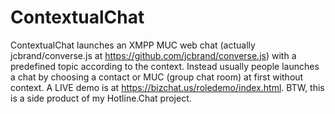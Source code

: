 # ContextualChat
ContextualChat launches an XMPP MUC web chat (actually jcbrand/converse.js at https://github.com/jcbrand/converse.js) with a predefined topic according to the context. Instead usually people launches a chat by choosing a contact or MUC (group chat room) at first without context.  A LIVE demo is at https://bizchat.us/roledemo/index.html. BTW, this is a side product of my Hotline.Chat project.
